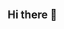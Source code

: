 ## Hi there 👋

<!--
**que1027/que1027** is a ✨ _special_ ✨ repository because its `README.md` (this file) appears on your GitHub profile.

Here are some ideas to get you started:

- 🔭 I’m currently working on ...
designing a user database and form with effective security
- 🌱 I’m currently learning ...
Azure, AZ-900 certefication coming soon
- 👯 I’m looking to collaborate on ...
Anything
- 🤔 I’m looking for help with ...
Design for games
- 💬 Ask me about ...
My portfolio
- 📫 How to reach me: ...
The contact me form on my portfolio
- 😄 Pronouns: ...
He. Him
- ⚡ Fun fact: ...
I'm shorter than Shaqille O'neal
-->
